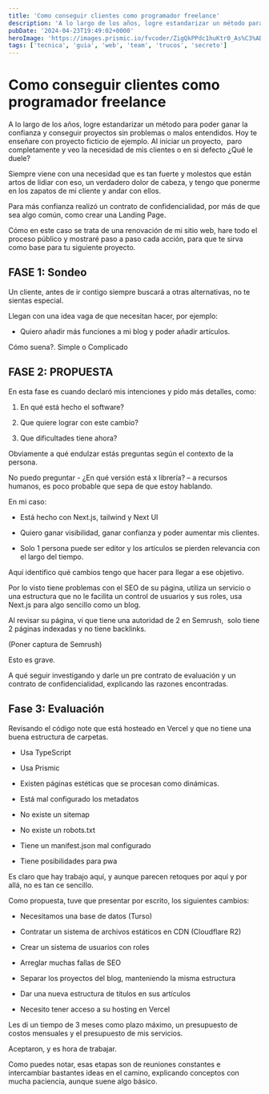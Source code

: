 ```yaml
---
title: 'Como conseguir clientes como programador freelance'
description: 'A lo largo de los años, logre estandarizar un método para poder ganar la confianza y conseguir proyectos sin problemas o malos entendidos. Hoy te enseñare con proyecto ficticio de ejemplo.'
pubDate: '2024-04-23T19:49:02+0000'
heroImage: 'https://images.prismic.io/fvcoder/ZigQkPPdc1huKtr0_As%C3%ADescomoaprend%C3%ADaprogramar%2Cmiplandeestudios%2BCursosGratis.png?auto=format,compress'
tags: ['tecnica', 'guia', 'web', 'team', 'trucos', 'secreto']
---
```

# Como conseguir clientes como programador freelance

A lo largo de los años, logre estandarizar un método para poder ganar la confianza y conseguir proyectos sin problemas o malos entendidos. Hoy te enseñare con proyecto ficticio de ejemplo.
Al iniciar un proyecto,  paro completamente y veo la necesidad de mis clientes o en si defecto ¿Qué le duele?

Siempre viene con una necesidad que es tan fuerte y molestos que están artos de lidiar con eso, un verdadero dolor de cabeza, y tengo que ponerme en los zapatos de mi cliente y andar con ellos.

Para más confianza realizó un contrato de confidencialidad, por más de que sea algo común, como crear una Landing Page.

Cómo en este caso se trata de una renovación de mi sitio web, hare todo el proceso público y mostraré paso a paso cada acción, para que te sirva como base para tu siguiente proyecto.

## FASE 1: Sondeo

Un cliente, antes de ir contigo siempre buscará a otras alternativas, no te sientas especial.

Llegan con una idea vaga de que necesitan hacer, por ejemplo:

-  Quiero añadir más funciones a mi blog y poder añadir artículos.

Cómo suena?. Simple o Complicado

## FASE 2: PROPUESTA

En esta fase es cuando declaró mis intenciones y pido más detalles, como:

1. En qué está hecho el software?

1. Que quiere lograr con este cambio?

1. Que dificultades tiene ahora?

Obviamente a qué endulzar estás preguntas según el contexto de la persona.

No puedo preguntar - ¿En qué versión está x librería? – a recursos humanos, es poco probable que sepa de que estoy hablando.

En mi caso:

- Está hecho con Next.js, tailwind y Next UI

- Quiero ganar visibilidad, ganar confianza y poder aumentar mis clientes.

- Solo 1 persona puede ser editor y los artículos se pierden relevancia con el largo del tiempo.

Aquí identifico qué cambios tengo que hacer para llegar a ese objetivo.

Por lo visto tiene problemas con el SEO de su página, utiliza un servicio o una estructura que no le facilita un control de usuarios y sus roles, usa Next.js para algo sencillo como un blog.

Al revisar su página, vi que tiene una autoridad de 2 en Semrush,  solo tiene 2 páginas indexadas y no tiene backlinks.

(Poner captura de Semrush)

Esto es grave.

A qué seguir investigando y darle un pre contrato de evaluación y un contrato de confidencialidad, explicando las razones encontradas.

## Fase 3: Evaluación

Revisando el código note que está hosteado en Vercel y que no tiene una buena estructura de carpetas.

- Usa TypeScript

- Usa Prismic

- Existen páginas estéticas que se procesan como dinámicas.

- Está mal configurado los metadatos

- No existe un sitemap

- No existe un robots.txt

- Tiene un manifest.json mal configurado

- Tiene posibilidades para pwa

Es claro que hay trabajo aquí, y aunque parecen retoques por aquí y por allá, no es tan ce sencillo.

Como propuesta, tuve que presentar por escrito, los siguientes cambios:

- Necesitamos una base de datos (Turso)

- Contratar un sistema de archivos estáticos en CDN (Cloudflare R2)

- Crear un sistema de usuarios con roles

- Arreglar muchas fallas de SEO

- Separar los proyectos del blog, manteniendo la misma estructura

- Dar una nueva estructura de títulos en sus artículos

- Necesito tener acceso a su hosting en Vercel

Les di un tiempo de 3 meses como plazo máximo, un presupuesto de costos mensuales y el presupuesto de mis servicios.

Aceptaron, y es hora de trabajar.

Como puedes notar, esas etapas son de reuniones constantes e intercambiar bastantes ideas en el camino, explicando conceptos con mucha paciencia, aunque suene algo básico.
